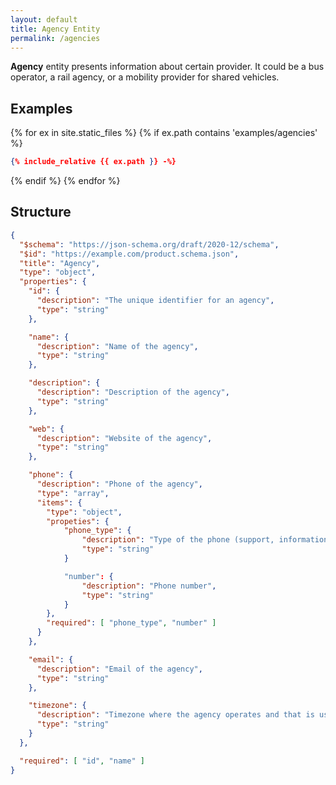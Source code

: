 ```yaml
---
layout: default
title: Agency Entity
permalink: /agencies
---
```


**Agency** entity presents information about certain provider. It could be
a bus operator, a rail agency, or a mobility provider for shared vehicles.

## Examples
{% for ex in site.static_files %}
  {% if ex.path contains 'examples/agencies' %}
```json
{% include_relative {{ ex.path }} -%}
```
  {% endif %}
{% endfor %}



## Structure
```json
{
  "$schema": "https://json-schema.org/draft/2020-12/schema",
  "$id": "https://example.com/product.schema.json",
  "title": "Agency",
  "type": "object",
  "properties": {
    "id": {
      "description": "The unique identifier for an agency",
      "type": "string"
    },

    "name": {
      "description": "Name of the agency",
      "type": "string"
    },

    "description": {
      "description": "Description of the agency",
      "type": "string"
    },

    "web": {
      "description": "Website of the agency",
      "type": "string"
    },

    "phone": {
      "description": "Phone of the agency",
      "type": "array",
      "items": {
        "type": "object",
        "propeties": {
            "phone_type": {
                "description": "Type of the phone (support, information, etc)",
                "type": "string"
            }

            "number": {
                "description": "Phone number",
                "type": "string"
            }
        },
        "required": [ "phone_type", "number" ]
      }
    },

    "email": {
      "description": "Email of the agency",
      "type": "string"
    },

    "timezone": {
      "description": "Timezone where the agency operates and that is used for timetables",
      "type": "string"
    }
  },

  "required": [ "id", "name" ]
}
```
